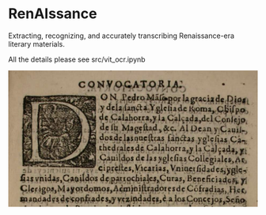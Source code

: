 # RenAIssance

Extracting, recognizing, and accurately transcribing Renaissance-era literary materials.

All the details please see src/vit_ocr.ipynb

![alt text](docs/thumb.png)
